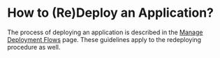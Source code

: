 # How to (Re)Deploy an Application?

<head>
  <link rel="canonical" href="https://docs.kuberocketci.io/faq/how-to/developer/redeploy-application/" />
</head>

The process of deploying an application is described in the [Manage Deployment Flows](/docs/user-guide/manage-environments#deploy-application) page. These guidelines apply to the redeploying procedure as well.
